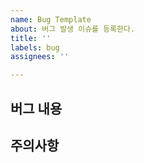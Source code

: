 ```yaml
---
name: Bug Template
about: 버그 발생 이슈를 등록한다.
title: ''
labels: bug
assignees: ''

---
```


## 버그 내용

## 주의사항
